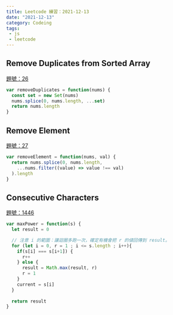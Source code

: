 ```yaml
---
title: Leetcode 練習：2021-12-13
date: "2021-12-13"
category: Codeing
tags:
 - js
 - leetcode
---
```


## Remove Duplicates from Sorted Array

[題號：26](https://leetcode.com/problems/remove-duplicates-from-sorted-array/)

```js
var removeDuplicates = function(nums) {
  const set = new Set(nums)
  nums.splice(0, nums.length, ...set)
  return nums.length
}
```

## Remove Element
[題號：27](https://leetcode.com/problems/remove-element/)

```js
var removeElement = function(nums, val) {
  return nums.splice(0, nums.length, 
    ...nums.filter((value) => value !== val)
  ).length
}
```

## Consecutive Characters
[題號：1446](https://leetcode.com/problems/consecutive-characters/)

```js
var maxPower = function(s) {
  let result = 0

  // 注意 i 的範圍：讓迴圈多跑一次，確定有機會把 r 的値回傳到 result。
  for (let i = 0, r = 1 ; i <= s.length ; i++){
    if(s[i] === s[i+1]) {
      r++
    } else {
      result = Math.max(result, r)
      r = 1
    }
    current = s[i]
  }
  
  return result
}
```